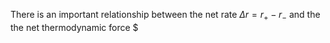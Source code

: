 There is an important relationship between the net rate $\Delta r=r_+ - r_-$ and the the net thermodynamic force $